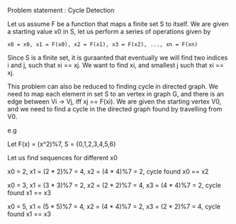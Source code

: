 Problem statement : Cycle Detection
    
Let us assume F be a function that maps a finite set S to itself. We are given a starting value x0
in S, let us perform a series of operations given by

    x0 = x0, x1 = F(x0), x2 = F(x1), x3 = F(x2), ..., xn = F(xn)

Since S is a finite set, it is guraanted that eventually we will find two indices i and j, such
that xi == xj. We want to find xi, and smallest j such that xi == xj.

This problem can also be reduced to finding cycle in directed graph. We need to map each element
in set S to an vertex in graph G, and there is an edge between Vi -> Vj, iff xj == F(xi).
We are given the starting vertex V0, and we need to find a cycle in the directed graph found
by travelling from V0.

e.g 

Let F(x) = (x^2)%7,
S = {0,1,2,3,4,5,6}

Let us find sequences for different x0

x0 = 2, x1 = (2 \* 2)%7 = 4, x2 = (4 \* 4)%7 = 2, cycle found x0 == x2

x0 = 3,
x1 = (3 \* 3)%7 = 2,
x2 = (2 \* 2)%7 = 4,
x3 = (4 \* 4)%7 = 2,
cycle found x1 == x3

x0 = 5,
x1 = (5 \* 5)%7 = 4,
x2 = (4 \* 4)%7 = 2,
x3 = (2 \* 2)%7 = 4,
cycle found x1 == x3